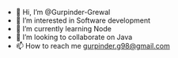 - 👋 Hi, I’m @Gurpinder-Grewal
- 👀 I’m interested in Software development 
- 🌱 I’m currently learning Node
- 💞️ I’m looking to collaborate on Java
- 📫 How to reach me gurpinder.g98@gmail.com

<!---
Gurpinder-Grewal is a ✨ special ✨ repository because its `README.md` appears on your GitHub profile.
You can click the Preview link to take a look at your changes.
--->
